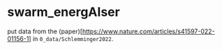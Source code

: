 # swarm_energAIser
 



put data from the (paper)[https://www.nature.com/articles/s41597-022-01156-1] in `0_data/Schlemminger2022`.
